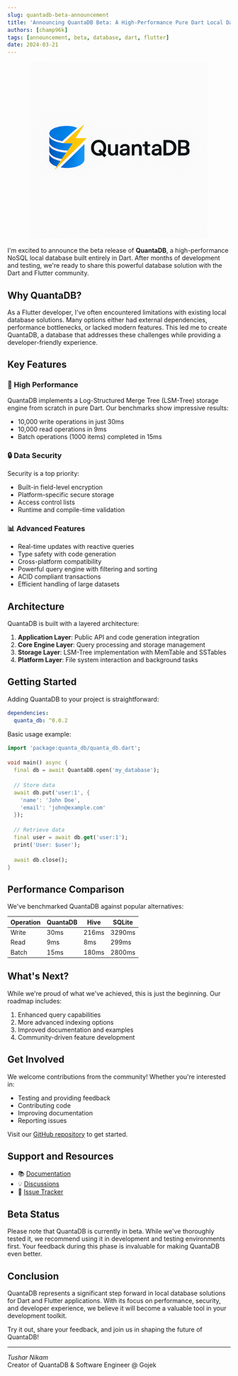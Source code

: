 ```yaml
---
slug: quantadb-beta-announcement
title: 'Announcing QuantaDB Beta: A High-Performance Pure Dart Local Database'
authors: [champ96k]
tags: [announcement, beta, database, dart, flutter]
date: 2024-03-21
---
```


<p align="center">
  <img src="https://raw.githubusercontent.com/champ96k/quanta_db/master/logo.png" alt="QuantaDB Logo" width="400"/>
</p>

I'm excited to announce the beta release of **QuantaDB**, a high-performance NoSQL local database built entirely in Dart. After months of development and testing, we're ready to share this powerful database solution with the Dart and Flutter community.

## Why QuantaDB?

As a Flutter developer, I've often encountered limitations with existing local database solutions. Many options either had external dependencies, performance bottlenecks, or lacked modern features. This led me to create QuantaDB, a database that addresses these challenges while providing a developer-friendly experience.

## Key Features

### 🚀 High Performance
QuantaDB implements a Log-Structured Merge Tree (LSM-Tree) storage engine from scratch in pure Dart. Our benchmarks show impressive results:
- 10,000 write operations in just 30ms
- 10,000 read operations in 9ms
- Batch operations (1000 items) completed in 15ms

### 🔒 Data Security
Security is a top priority:
- Built-in field-level encryption
- Platform-specific secure storage
- Access control lists
- Runtime and compile-time validation

### 📊 Advanced Features
- Real-time updates with reactive queries
- Type safety with code generation
- Cross-platform compatibility
- Powerful query engine with filtering and sorting
- ACID compliant transactions
- Efficient handling of large datasets

## Architecture

QuantaDB is built with a layered architecture:

1. **Application Layer**: Public API and code generation integration
2. **Core Engine Layer**: Query processing and storage management
3. **Storage Layer**: LSM-Tree implementation with MemTable and SSTables
4. **Platform Layer**: File system interaction and background tasks

## Getting Started

Adding QuantaDB to your project is straightforward:

```yaml
dependencies:
  quanta_db: ^0.0.2
```

Basic usage example:

```dart
import 'package:quanta_db/quanta_db.dart';

void main() async {
  final db = await QuantaDB.open('my_database');
  
  // Store data
  await db.put('user:1', {
    'name': 'John Doe',
    'email': 'john@example.com'
  });
  
  // Retrieve data
  final user = await db.get('user:1');
  print('User: $user');
  
  await db.close();
}
```

## Performance Comparison

We've benchmarked QuantaDB against popular alternatives:

| Operation | QuantaDB | Hive  | SQLite |
|-----------|----------|-------|--------|
| Write     | 30ms     | 216ms | 3290ms |
| Read      | 9ms      | 8ms   | 299ms  |
| Batch     | 15ms     | 180ms | 2800ms |

## What's Next?

While we're proud of what we've achieved, this is just the beginning. Our roadmap includes:

1. Enhanced query capabilities
2. More advanced indexing options
3. Improved documentation and examples
4. Community-driven feature development

## Get Involved

We welcome contributions from the community! Whether you're interested in:
- Testing and providing feedback
- Contributing code
- Improving documentation
- Reporting issues

Visit our [GitHub repository](https://github.com/champ96k/quanta_db) to get started.

## Support and Resources

- 📚 [Documentation](https://github.com/champ96k/quanta_db/wiki)
- 💡 [Discussions](https://github.com/champ96k/quanta_db/discussions)
- 🐛 [Issue Tracker](https://github.com/champ96k/quanta_db/issues)

## Beta Status

Please note that QuantaDB is currently in beta. While we've thoroughly tested it, we recommend using it in development and testing environments first. Your feedback during this phase is invaluable for making QuantaDB even better.

## Conclusion

QuantaDB represents a significant step forward in local database solutions for Dart and Flutter applications. With its focus on performance, security, and developer experience, we believe it will become a valuable tool in your development toolkit.

Try it out, share your feedback, and join us in shaping the future of QuantaDB!

---

*Tushar Nikam*  
Creator of QuantaDB & Software Engineer @ Gojek 